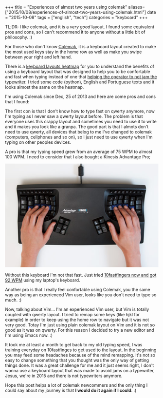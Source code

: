+++
title = "Experiences of almost two years using colemak"
aliases=["2015/10/08/experiences-of-almost-two-years-using-colemak.html"]
date = "2015-10-08"
tags =  ["english", "tech"]
categories = "keyboard"
+++

TL;DR: I like colemak, and it is a *very good* layout. I found some equivalent
pros and cons, so I can't recommend it to anyone without a little bit of
philosophy. :)

For those who don't know [Colemak](http://colemak.com/), it is a keyboard layout
created to make the most used keys stay in the home row as well as make you
swipe between your right and left hand.

There is a
[keyboard layouts heatmap](http://www.patrick-wied.at/projects/heatmap-keyboard/)
for you to understand the benefits of using a keyboard layout that was designed
to help you to be confortable and fast when typing instead of one that
[helping the operator to not jam the typewriter](https://en.wikipedia.org/wiki/QWERTY).
I tried some code (python), English and Portuguese texts and it looks almost the
same on the heatmap.

I'm using Colemak since Dec, 25 of 2013 and here are come pros and cons that I
found:

The first con is that I don't know how to type fast on qwerty anymore, now I'm
typing as I never saw a qwerty layout before. The problem is that everyone uses
this crappy layout and sometimes you need to use it to write and it makes you
look like a granpa. The good part is that I almots don't need to use qwerty, all
devices that belog to me I've changed to colemak (computers, cellphones and so
on), so I just need to use qwerty when I'm typing on other peoples devices.

A pro is that my typing speed grew from an average of 75 WPM to almost 100
WPM. I need to consider that I also bought a Kinesis Advantage Pro;

![Kinesis advantage photo](/images/posts/almost-two-years-using-colemak-kinesis.jpg
"Kinesis Advantage")

Without this keyboard I'm not that fast. Just tried
[10fastfingers now and got 92 WPM](http://10fastfingers.com/user/504663/) using
my laptop's keyboard.

Another pro is that I really feel confortable using Colemak, you the same way as
being an experienced Vim user, looks like you don't need to type so much. :)

Now, talking about Vim... I'm an experienced Vim user, but Vim is totally
coupled with qwerty layout. I tried to remap some keys (like hjkl for example)
in order to keep using the home row to navigate but it was not very good. Totay
I'm just using plain colemak layout on Vim and it is not so good as it was on
qwerty. For this reason I decided to try a new editor and I'm using Emacs
now. :)

It took me at least a month to get back to my old typing speed, I was training
everyday on 10fastfinges to get used to the layout. In the beginning you may
feed some headaches because of the mind remapping. It's not so easy to change
something that you thought was the only way of getting things done. It was a
great challenge for me and it just seems right, I don't wanna use a keyboard
layout that was made to avoid jams on a typewriter, Jesus, we're in 2015 and
there is not typewriters anymore.

Hope this post helps a lot of colemak newcommers and the only thing I could say
about my journey is that **I would do it again if I could**. :)
